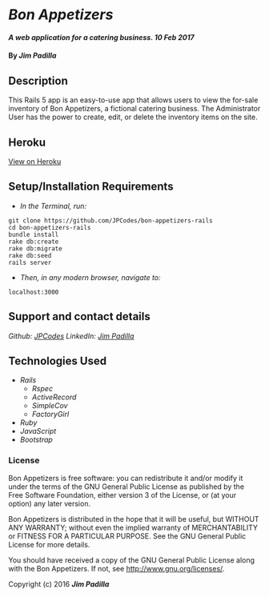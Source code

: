 # _Bon Appetizers_

#### _A web application for a catering business. 10 Feb 2017_

#### By _**Jim Padilla**_

## Description

This Rails 5 app is an easy-to-use app that allows users to view the for-sale inventory of Bon Appetizers, a fictional catering business. The Administrator User has the power to create, edit, or delete the inventory items on the site.

## Heroku
[View on Heroku](www.google.com)

## Setup/Installation Requirements

* _In the Terminal, run:_
```
git clone https://github.com/JPCodes/bon-appetizers-rails
cd bon-appetizers-rails
bundle install
rake db:create
rake db:migrate
rake db:seed
rails server
```
* _Then, in any modern browser, navigate to:_
```
localhost:3000
```

## Support and contact details

_Github: [JPCodes](https://github.com/JPCodes)_
_LinkedIn: [Jim Padilla](https://www.linkedin.com/in/jpcodes)_

## Technologies Used

* _Rails_
  * _Rspec_
  * _ActiveRecord_
  * _SimpleCov_
  * _FactoryGirl_
* _Ruby_
* _JavaScript_
* _Bootstrap_

### License

Bon Appetizers is free software: you can redistribute it and/or modify it under the terms of the GNU General Public License as published by the Free Software Foundation, either version 3 of the License, or (at your option) any later version.

Bon Appetizers is distributed in the hope that it will be useful, but WITHOUT ANY WARRANTY; without even the implied warranty of MERCHANTABILITY or FITNESS FOR A PARTICULAR PURPOSE. See the GNU General Public License for more details.

You should have received a copy of the GNU General Public License along with the Bon Appetizers. If not, see http://www.gnu.org/licenses/.

Copyright (c) 2016 **_Jim Padilla_**
